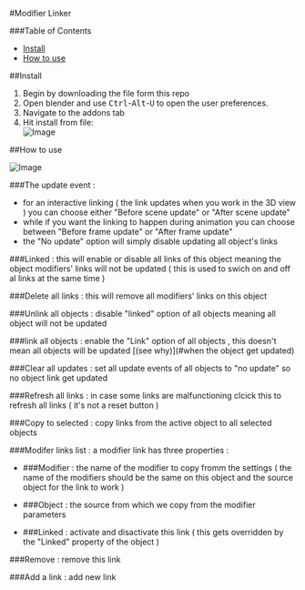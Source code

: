 #Modifier Linker

###Table of Contents
 * [Install](#install)
 * [How to use](#how-to-use)
 
##Install

1. Begin by downloading the file form this repo
2. Open blender and use <kbd>Ctrl</kbd>-<kbd>Alt</kbd>-<kbd>U</kbd> to open the user preferences.
3. Navigate to the addons tab
4. Hit install from file:<br>
![Image](http://i.stack.imgur.com/Ob676m.jpg)

##How to use 

![Image](http://i.stack.imgur.com/pBTkr.png)



###The update event :
 - for an interactive linking ( the link updates when you work in the 3D view ) you can choose either "Before scene update" or "After scene update" 
 - while if you want the linking to happen during animation you can choose between "Before frame update" or "After frame update" 
 - the "No update" option will simply disable updating all object's links 

###Linked :
this will enable or disable all links of this object meaning the object modifiers' links will not be updated ( this is used to swich on and off al links at the same time )

###Delete all links :
this will remove all modifiers' links on this object 

###Unlink all objects :
disable "linked" option of all objects meaning all object will not be updated 

###link all objects :
enable the "Link" option of all objects , this doesn't mean all objects will be updated [(see why)](#when the object get updated)

###Clear all updates :
set all update events of all objects to "no update" so no object link get updated

###Refresh all links :
in case some links are malfunctioning clcick this to refresh all links ( it's not a reset button ) 

###Copy to selected :
copy links from the active object to all selected objects 

###Modifer links list :
a modifier link has three properties :

 * ###Modifier :
   the name of the modifier to copy fromm the settings ( the name of the modifiers should be the same on this object and the source object for the link to work )

 * ###Object :
   the source from which we copy from the modifier parameters 

 * ###Linked :
   activate and disactivate this link ( this gets overridden by the "Linked" property of the object ) 


###Remove :
remove this link

###Add a link :
add new link
